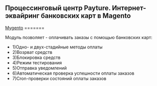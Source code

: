 <h2>Процессинговый центр Payture. Интернет-эквайринг банковских карт в Magento</h2>
<a href="http://www.mygento.ru/modules/payture.html">Mygento</a>
=======
<p>Модуль позволяет - оплачивать заказы с помощью банковских карт:</p>
<ul>
<li>1)Одно- и двух-стадийные методы оплаты</li>
<li>2)Возрват средств</li>
<li>3)Блокировка средств</li>
<li>4)Режим тестирования</li>
<li>5)Отправка уведомлений</li>
<li>6)Автоматическая проверка успешности оплаты заказов</li>
<li>7)Cron-проверки состояний оплаты заказов</li>
</ul>
